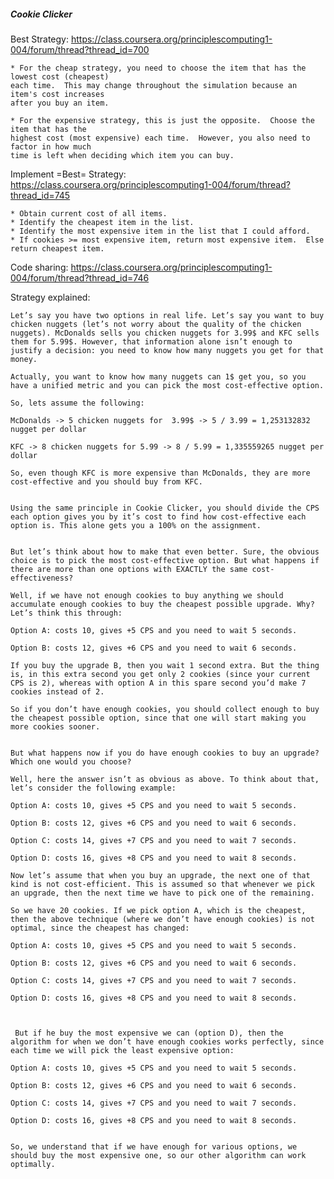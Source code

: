 ##### Cookie Clicker

Best Strategy: https://class.coursera.org/principlescomputing1-004/forum/thread?thread_id=700

    * For the cheap strategy, you need to choose the item that has the lowest cost (cheapest)
    each time.  This may change throughout the simulation because an item's cost increases
    after you buy an item.

    * For the expensive strategy, this is just the opposite.  Choose the item that has the
    highest cost (most expensive) each time.  However, you also need to factor in how much
    time is left when deciding which item you can buy.
 
Implement =Best= Strategy: https://class.coursera.org/principlescomputing1-004/forum/thread?thread_id=745

    * Obtain current cost of all items.
    * Identify the cheapest item in the list.
    * Identify the most expensive item in the list that I could afford.
    * If cookies >= most expensive item, return most expensive item.  Else return cheapest item.

Code sharing: https://class.coursera.org/principlescomputing1-004/forum/thread?thread_id=746

Strategy explained:

```
Let’s say you have two options in real life. Let’s say you want to buy chicken nuggets (let’s not worry about the quality of the chicken nuggets). McDonalds sells you chicken nuggets for 3.99$ and KFC sells them for 5.99$. However, that information alone isn’t enough to justify a decision: you need to know how many nuggets you get for that money.

Actually, you want to know how many nuggets can 1$ get you, so you have a unified metric and you can pick the most cost-effective option.

So, lets assume the following:

McDonalds -> 5 chicken nuggets for  3.99$ -> 5 / 3.99 = 1,253132832 nugget per dollar

KFC -> 8 chicken nuggets for 5.99 -> 8 / 5.99 = 1,335559265 nugget per dollar

So, even though KFC is more expensive than McDonalds, they are more cost-effective and you should buy from KFC.


Using the same principle in Cookie Clicker, you should divide the CPS each option gives you by it’s cost to find how cost-effective each option is. This alone gets you a 100% on the assignment.


But let’s think about how to make that even better. Sure, the obvious choice is to pick the most cost-effective option. But what happens if there are more than one options with EXACTLY the same cost-effectiveness?

Well, if we have not enough cookies to buy anything we should accumulate enough cookies to buy the cheapest possible upgrade. Why? Let’s think this through:

Option A: costs 10, gives +5 CPS and you need to wait 5 seconds.

Option B: costs 12, gives +6 CPS and you need to wait 6 seconds.

If you buy the upgrade B, then you wait 1 second extra. But the thing is, in this extra second you get only 2 cookies (since your current CPS is 2), whereas with option A in this spare second you’d make 7 cookies instead of 2.

So if you don’t have enough cookies, you should collect enough to buy the cheapest possible option, since that one will start making you more cookies sooner.


But what happens now if you do have enough cookies to buy an upgrade? Which one would you choose?

Well, here the answer isn’t as obvious as above. To think about that, let’s consider the following example:

Option A: costs 10, gives +5 CPS and you need to wait 5 seconds.

Option B: costs 12, gives +6 CPS and you need to wait 6 seconds.

Option C: costs 14, gives +7 CPS and you need to wait 7 seconds.

Option D: costs 16, gives +8 CPS and you need to wait 8 seconds.

Now let’s assume that when you buy an upgrade, the next one of that kind is not cost-efficient. This is assumed so that whenever we pick an upgrade, then the next time we have to pick one of the remaining.

So we have 20 cookies. If we pick option A, which is the cheapest, then the above technique (where we don’t have enough cookies) is not optimal, since the cheapest has changed:

Option A: costs 10, gives +5 CPS and you need to wait 5 seconds.

Option B: costs 12, gives +6 CPS and you need to wait 6 seconds.

Option C: costs 14, gives +7 CPS and you need to wait 7 seconds.

Option D: costs 16, gives +8 CPS and you need to wait 8 seconds.



 But if he buy the most expensive we can (option D), then the algorithm for when we don’t have enough cookies works perfectly, since each time we will pick the least expensive option:

Option A: costs 10, gives +5 CPS and you need to wait 5 seconds.

Option B: costs 12, gives +6 CPS and you need to wait 6 seconds.

Option C: costs 14, gives +7 CPS and you need to wait 7 seconds.

Option D: costs 16, gives +8 CPS and you need to wait 8 seconds.


So, we understand that if we have enough for various options, we should buy the most expensive one, so our other algorithm can work optimally.
```
